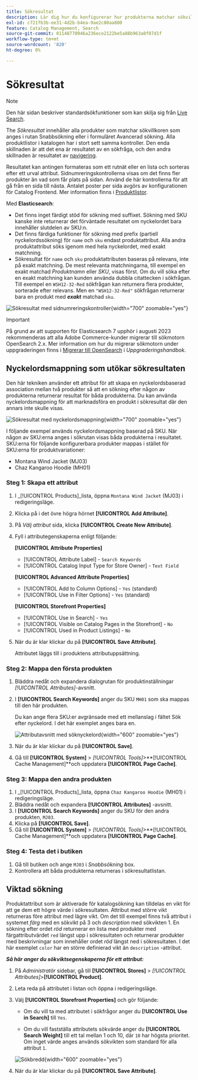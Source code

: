 ```yaml
---
title: Sökresultat
description: Lär dig hur du konfigurerar hur produkterna matchar sökvillkoren som anges i snabbsökningsrutan eller i formuläret för avancerad sökning.
exl-id: c721fb3b-ee31-4d2b-b4ea-9ae2c80aa800
feature: Catalog Management, Search
source-git-commit: 01148770946a236ece2122be5a88b963a0f07d1f
workflow-type: tm+mt
source-wordcount: '820'
ht-degree: 0%

---
```


# Sökresultat

>[!NOTE]
>
>Den här sidan beskriver standardsökfunktioner som kan skilja sig från [Live Search](https://experienceleague.adobe.com/docs/commerce-merchant-services/live-search/overview.html).

The _Sökresultat_ innehåller alla produkter som matchar sökvillkoren som anges i rutan Snabbsökning eller i formuläret Avancerad sökning. Alla produktlistor i katalogen har i stort sett samma kontroller. Den enda skillnaden är att det ena är resultatet av en sökfråga, och den andra skillnaden är resultatet av [navigering](navigation.md).

Resultatet kan antingen formateras som ett rutnät eller en lista och sorteras efter ett urval attribut. Sidnumreringskontrollerna visas om det finns fler produkter än vad som får plats på sidan. Använd de här kontrollerna för att gå från en sida till nästa. Antalet poster per sida avgörs av konfigurationen för Catalog Frontend. Mer information finns i [Produktlistor](navigation-product-listings.md).

Med **Elasticsearch**:

- Det finns inget färdigt stöd för sökning med suffixet. Sökning med SKU kanske inte returnerar det förväntade resultatet om nyckelordet bara innehåller slutdelen av SKU:n.
- Det finns färdiga funktioner för sökning med prefix (partiell nyckelordssökning) för `name` och `sku` endast produktattribut. Alla andra produktattribut söks igenom med hela nyckelordet, med exakt matchning.
- Sökresultat för `name` och `sku` produktattributen baseras på relevans, inte på exakt matchning. De mest relevanta matchningarna, till exempel en exakt matchad _Produktnamn_ eller _SKU_, visas först. Om du vill söka efter en exakt matchning kan kunden använda dubbla citattecken i sökfrågan. Till exempel en `WSH12-32-Red` sökfrågan kan returnera flera produkter, sorterade efter relevans. Men en `"WSH12-32-Red"` sökfrågan returnerar bara en produkt med **_exakt_** matchad `sku`.

![Sökresultat med sidnumreringskontroller](./assets/storefront-search-results-shorts.png){width="700" zoomable="yes"}

>[!IMPORTANT]
>
>På grund av att supporten för Elasticsearch 7 upphör i augusti 2023 rekommenderas att alla Adobe Commerce-kunder migrerar till sökmotorn OpenSearch 2.x. Mer information om hur du migrerar sökmotorn under uppgraderingen finns i [Migrerar till OpenSearch](https://experienceleague.adobe.com/docs/commerce-operations/upgrade-guide/prepare/opensearch-migration.html) i _Uppgraderingshandbok_.

## Nyckelordsmappning som utökar sökresultaten

Den här tekniken använder ett attribut för att skapa en nyckelordsbaserad association mellan två produkter så att en sökning efter någon av produkterna returnerar resultat för båda produkterna. Du kan använda nyckelordsmappning för att marknadsföra en produkt i sökresultat där den annars inte skulle visas.

![Sökresultat med nyckelordsmappning](./assets/storefront-search-results-extended.png){width="700" zoomable="yes"}

I följande exempel används nyckelordsmappning baserad på SKU. När någon av SKU:erna anges i sökrutan visas båda produkterna i resultatet. SKU:erna för följande konfigurerbara produkter mappas i stället för SKU:erna för produktvariationer:

- Montana Wind Jacket (MJ03)
- Chaz Kangaroo Hoodie (MH01)

### Steg 1: Skapa ett attribut

1. I _[!UICONTROL Products]_lista, öppna `Montana Wind Jacket` (MJ03) i redigeringsläge.
1. Klicka på i det övre högra hörnet **[!UICONTROL Add Attribute]**.
1. På _Välj attribut_ sida, klicka **[!UICONTROL Create New Attribute]**.
1. Fyll i attributegenskaperna enligt följande:

   **[!UICONTROL Attribute Properties]**

   - [!UICONTROL Attribute Label]  - `Search Keywords`
   - [!UICONTROL Catalog Input Type for Store Owner] - `Text Field`

   **[!UICONTROL Advanced Attribute Properties]**

   - [!UICONTROL Add to Column Options] - `Yes` (standard)
   - [!UICONTROL Use in Filter Options] - `Yes` (standard)

   **[!UICONTROL Storefront Properties]**

   - [!UICONTROL Use in Search] - `Yes`
   - [!UICONTROL Visible on Catalog Pages in the Storefront] - `No`
   - [!UICONTROL Used in Product Listings] - `No`

1. När du är klar klickar du på **[!UICONTROL Save Attribute]**.

   Attributet läggs till i produktens attributuppsättning.

### Steg 2: Mappa den första produkten

1. Bläddra nedåt och expandera dialogrutan för produktinställningar _[!UICONTROL Attributes]_-avsnitt.
1. I **[!UICONTROL Search Keywords]** anger du SKU `MH01` som ska mappas till den här produkten.

   Du kan ange flera SKU:er avgränsade med ett mellanslag i fältet Sök efter nyckelord. I det här exemplet anges bara en.

   ![Attributavsnitt med söknyckelord](./assets/search-keywords-attribute.png){width="600" zoomable="yes"}

1. När du är klar klickar du på **[!UICONTROL Save]**.
1. Gå till **[!UICONTROL System]** > _[!UICONTROL Tools]_>**[!UICONTROL Cache Management]**och uppdatera **[!UICONTROL Page Cache]**.

### Steg 3: Mappa den andra produkten

1. I _[!UICONTROL Products]_lista, öppna `Chaz Kangaroo Hoodie` (MH01) i redigeringsläge.
1. Bläddra nedåt och expandera **[!UICONTROL Attributes]** -avsnitt.
1. I **[!UICONTROL Search Keywords]** anger du SKU för den andra produkten, `MJ03`.
1. Klicka på **[!UICONTROL Save]**.
1. Gå till **[!UICONTROL System]** > _[!UICONTROL Tools]_>**[!UICONTROL Cache Management]**och uppdatera **[!UICONTROL Page Cache]**.

### Steg 4: Testa det i butiken

1. Gå till butiken och ange `MJ03` i _Snabbsökning_ box.
1. Kontrollera att båda produkterna returneras i sökresultatlistan.

## Viktad sökning

Produktattribut som är aktiverade för katalogsökning kan tilldelas en vikt för att ge dem ett högre värde i sökresultaten. Attribut med större vikt returneras före attribut med lägre vikt. Om det till exempel finns två attribut i systemet _färg_ med en sökvikt på 3 och _description_ med sökvikten 1. En sökning efter ordet _röd_ returnerar en lista med produkter med färgattributvärdet `red` längst upp i sökresultaten och returnerar produkter med beskrivningar som innehåller ordet _röd_ längst ned i sökresultaten. I det här exemplet `color` har en större definierad vikt än `description` -attribut.

**_Så här anger du sökviktsegenskaperna för ett attribut:_**

1. På _Administratör_ sidebar, gå till **[!UICONTROL Stores]** > _[!UICONTROL Attributes]_>**[!UICONTROL Product]**.

1. Leta reda på attributet i listan och öppna i redigeringsläge.

1. Välj **[!UICONTROL Storefront Properties]** och gör följande:

   - Om du vill ta med attributet i sökfrågor anger du **[!UICONTROL Use in Search]** till `Yes`.

   - Om du vill fastställa attributets sökvärde anger du **[!UICONTROL Search Weight]** till ett tal mellan 1 och 10, där `10` har högsta prioritet. Om inget värde anges används sökvikten som standard för alla attribut `1`.

   ![Sökbredd](./assets/search-weight.png){width="600" zoomable="yes"}

1. När du är klar klickar du på **[!UICONTROL Save Attribute]**.
